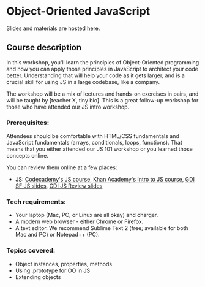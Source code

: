 # Object-Oriented JavaScript

Slides and materials are hosted [here](http://teaching-materials.org/jsoo).

## Course description

In this workshop, you'll learn the principles of Object-Oriented programming
and how you can apply those principles in JavaScript to architect your code better.
Understanding that will help your code as it gets larger, and is a crucial skill
for using JS in a large codebase, like a company.

The workshop will be a mix of lectures and hands-on exercises in pairs, and will be taught by [teacher X, tiny bio]. This is a great follow-up workshop for those who have attended our JS intro workshop.

### Prerequisites:

Attendees should be comfortable with HTML/CSS fundamentals and JavaScript fundamentals (arrays, conditionals, loops, functions). That means that you either attended our JS 101 workshop or you learned those concepts online.

You can review them online at a few places:
* JS: [Codecademy's JS course](https://www.codecademy.com/tracks/javascript), [Khan Academy's Intro to JS course](https://khanacademy.org/programming),  [GDI SF JS slides](http://teaching-materials.org/javascript), [GDI JS Review slides](http://www.teaching-materials.org/jsreview/)

### Tech requirements:

* Your laptop (Mac, PC, or Linux are all okay) and charger.
* A modern web browser - either Chrome or Firefox. 
* A text editor. We recommend Sublime Text 2 (free; available for both Mac and PC) or Notepad++ (PC).

### Topics covered:

* Object instances, properties, methods
* Using .prototype for OO in JS
* Extending objects